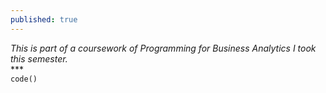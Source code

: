 ```yaml
---
published: true
---
```

_This is part of a coursework of Programming for Business Analytics I took this semester._<br>
***<br>
`code()`
